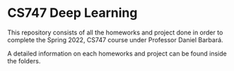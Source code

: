 # CS747 Deep Learning

This repository consists of all the homeworks and project done in order to complete the Spring 2022, CS747 course under Professor Daniel Barbará.

A detailed information on each homeworks and project can be found inside the folders.
